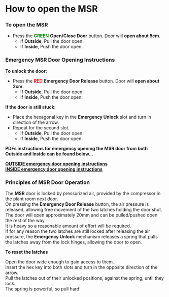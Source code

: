 # How to open the MSR

### **To open the MSR**

* Press the <span style="color:green">**GREEN**</span> **Open/Close Door** button. Door will **open about 5cm.**
	* If **Outside**, Pull the door open.
	* If **Inside**, Push the door open.

### **Emergency MSR Door Opening Instructions**

**To unlock the door:**

* Press the <span style="color:red">**RED**</span> **Emergency Door Release** button. Door will **open about 2cm**.
	* If **Outside**, Pull the door open.
	* If **Inside**, Push the door open.

**If the door is still stuck:**

* Place the hexagonal key in the **Emergency Unlock** slot and turn in direction of the arrow.
* Repeat for the second slot.
	* If **Outside**, Pull the door open.
	* If **Inside**, Push the door open.

**PDFs instructions for emergency opening the MSR door from both Outside and Inside can be found below...**

**[OUTSIDE emergency door opening instructions](../../meg/pdfs/MSRDoorEmergencyOutside.pdf)** <br />
**[INSIDE emergency door opening instructions](../../meg/pdfs/MSRDoorEmergencyInside.pdf)**

### **Principles of MSR Door Operation**

The **MSR** door is locked by pressurized air, provided by the compressor in the plant room next door. <br />
On pressing the **Emergency Door Release** button, the air pressure is released, allowing free
movement of the two latches holding the door shut. <br />
The door will open approximately 20mm and can be pulled/pushed open the rest of the way. <br />
It is heavy so a reasonable amount of effort will be required. <br />
If for any reason the two latches are still locked after releasing the air pressure, the **Emergency Unlock** mechanism releases a 
spring that pulls the latches away from the lock hinges, allowing the door to open.

**To reset the latches**

Open the door wide enough to gain access to them. <br />
Insert the hex key into both slots and turn in the opposite direction of the arrow. <br />
Pull the latches out of their unlocked positions,
against the spring, until they lock. <br />
The spring is powerful, so pull hard!
